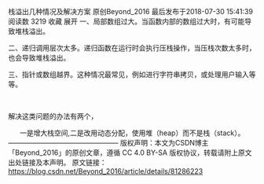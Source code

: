 栈溢出几种情况及解决方案
原创Beyond_2016 最后发布于2018-07-30 15:41:39 阅读数 3219  收藏
展开
一、局部数组过大。当函数内部的数组过大时，有可能导致堆栈溢出。

二、递归调用层次太多。递归函数在运行时会执行压栈操作，当压栈次数太多时，也会导致堆栈溢出。

三、指针或数组越界。这种情况最常见，例如进行字符串拷贝，或处理用户输入等等。

 

解决这类问题的办法有两个，

      一是增大栈空间,二是改用动态分配，使用堆（heap）而不是栈（stack）。 
————————————————
版权声明：本文为CSDN博主「Beyond_2016」的原创文章，遵循 CC 4.0 BY-SA 版权协议，转载请附上原文出处链接及本声明。
原文链接：https://blog.csdn.net/Beyond_2016/article/details/81286223

